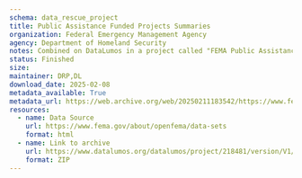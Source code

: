 ```yaml
---
schema: data_rescue_project 
title: Public Assistance Funded Projects Summaries
organization: Federal Emergency Management Agency
agency: Department of Homeland Security
notes: Combined on DataLumos in a project called "FEMA Public Assistance Dataset", mirroring grouping on OpenFEMA page
status: Finished
size: 
maintainer: DRP,DL
download_date: 2025-02-08
metadata_available: True
metadata_url: https://web.archive.org/web/20250211183542/https://www.fema.gov/openfema-data-page/public-assistance-funded-project-summaries-v1
resources:
  - name: Data Source
    url: https://www.fema.gov/about/openfema/data-sets
    format: html
  - name: Link to archive
    url: https://www.datalumos.org/datalumos/project/218481/version/V1/view
    format: ZIP
---
```

